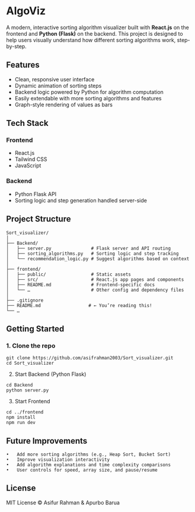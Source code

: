 # AlgoViz

A modern, interactive sorting algorithm visualizer built with **React.js** on the frontend and **Python (Flask)** on the backend. This project is designed to help users visually understand how different sorting algorithms work, step-by-step.

## Features

- Clean, responsive user interface
- Dynamic animation of sorting steps
- Backend logic powered by Python for algorithm computation
- Easily extendable with more sorting algorithms and features
- Graph-style rendering of values as bars

## Tech Stack

### Frontend
- React.js
- Tailwind CSS
- JavaScript

### Backend
- Python Flask API
- Sorting logic and step generation handled server-side

## Project Structure
```
Sort_visualizer/
│
├── Backend/
│   ├── server.py               # Flask server and API routing
│   ├── sorting_algorithms.py  	# Sorting logic and step tracking
│   └── recommendation_logic.py	# Suggest algorithms based on context
│
├── frontend/
│   ├── public/                 # Static assets
│   ├── src/               		# React.js app pages and components
│   ├── README.md              	# Frontend-specific docs
│   └── …                    	# Other config and dependency files
│
├── .gitignore
├── README.md                  # ← You’re reading this!
└── …
```

## Getting Started

### 1. Clone the repo
```
git clone https://github.com/asifrahman2003/Sort_visualizer.git
cd Sort_visualizer
```

2. Start Backend (Python Flask)
```
cd Backend
python server.py
```
3. Start Frontend
```
cd ../frontend
npm install
npm run dev
```
## Future Improvements
	•	Add more sorting algorithms (e.g., Heap Sort, Bucket Sort)
	•	Improve visualization interactivity
	•	Add algorithm explanations and time complexity comparisons
	•	User controls for speed, array size, and pause/resume
 
## License
MIT License © Asifur Rahman & Apurbo Barua

